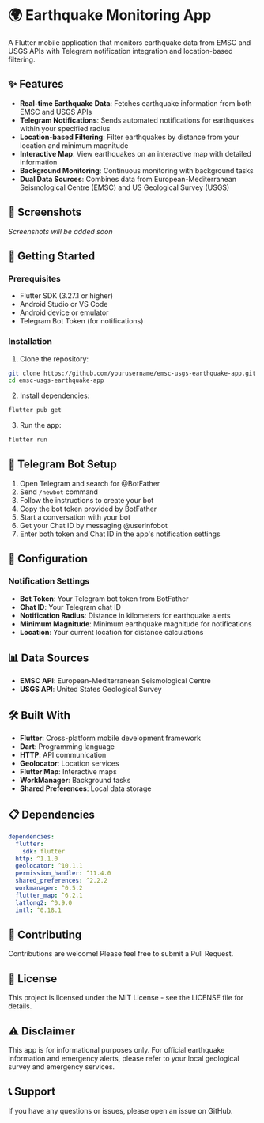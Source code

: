 # 🌍 Earthquake Monitoring App

A Flutter mobile application that monitors earthquake data from EMSC and USGS APIs with Telegram notification integration and location-based filtering.

## ✨ Features

- **Real-time Earthquake Data**: Fetches earthquake information from both EMSC and USGS APIs
- **Telegram Notifications**: Sends automated notifications for earthquakes within your specified radius
- **Location-based Filtering**: Filter earthquakes by distance from your location and minimum magnitude
- **Interactive Map**: View earthquakes on an interactive map with detailed information
- **Background Monitoring**: Continuous monitoring with background tasks
- **Dual Data Sources**: Combines data from European-Mediterranean Seismological Centre (EMSC) and US Geological Survey (USGS)

## 📱 Screenshots

*Screenshots will be added soon*

## 🚀 Getting Started

### Prerequisites

- Flutter SDK (3.27.1 or higher)
- Android Studio or VS Code
- Android device or emulator
- Telegram Bot Token (for notifications)

### Installation

1. Clone the repository:
```bash
git clone https://github.com/yourusername/emsc-usgs-earthquake-app.git
cd emsc-usgs-earthquake-app
```

2. Install dependencies:
```bash
flutter pub get
```

3. Run the app:
```bash
flutter run
```

## 🤖 Telegram Bot Setup

1. Open Telegram and search for @BotFather
2. Send `/newbot` command
3. Follow the instructions to create your bot
4. Copy the bot token provided by BotFather
5. Start a conversation with your bot
6. Get your Chat ID by messaging @userinfobot
7. Enter both token and Chat ID in the app's notification settings

## 🔧 Configuration

### Notification Settings
- **Bot Token**: Your Telegram bot token from BotFather
- **Chat ID**: Your Telegram chat ID
- **Notification Radius**: Distance in kilometers for earthquake alerts
- **Minimum Magnitude**: Minimum earthquake magnitude for notifications
- **Location**: Your current location for distance calculations

## 📊 Data Sources

- **EMSC API**: European-Mediterranean Seismological Centre
- **USGS API**: United States Geological Survey

## 🛠️ Built With

- **Flutter**: Cross-platform mobile development framework
- **Dart**: Programming language
- **HTTP**: API communication
- **Geolocator**: Location services
- **Flutter Map**: Interactive maps
- **WorkManager**: Background tasks
- **Shared Preferences**: Local data storage

## 📋 Dependencies

```yaml
dependencies:
  flutter:
    sdk: flutter
  http: ^1.1.0
  geolocator: ^10.1.1
  permission_handler: ^11.4.0
  shared_preferences: ^2.2.2
  workmanager: ^0.5.2
  flutter_map: ^6.2.1
  latlong2: ^0.9.0
  intl: ^0.18.1
```

## 🤝 Contributing

Contributions are welcome! Please feel free to submit a Pull Request.

## 📄 License

This project is licensed under the MIT License - see the LICENSE file for details.

## ⚠️ Disclaimer

This app is for informational purposes only. For official earthquake information and emergency alerts, please refer to your local geological survey and emergency services.

## 📞 Support

If you have any questions or issues, please open an issue on GitHub.
